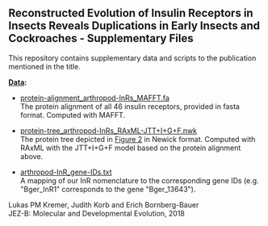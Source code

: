 ## Reconstructed Evolution of Insulin Receptors in Insects Reveals Duplications in Early Insects and Cockroaches - Supplementary Files

This repository contains supplementary data and scripts to the publication mentioned in the title.

**[Data](data/):**

* [protein-alignment_arthropod-InRs_MAFFT.fa](data/protein-alignment_arthropod-InRs_MAFFT.fa)  
The protein alignment of all 46 insulin receptors, provided in fasta format. Computed with MAFFT.

* [protein-tree_arthropod-InRs_RAxML-JTT+I+G+F.nwk](data/protein-tree_arthropod-InRs_RAxML-JTT+I+G+F.nwk)  
The protein tree depicted in [Figure 2](figures/Figure_2.pdf) in Newick format. Computed with RAxML with the JTT+I+G+F model based on the protein alignment above.

* [arthropod-InR_gene-IDs.txt](data/arthropod-InR_gene-IDs.txt)  
A mapping of our InR nomenclature to the corresponding gene IDs (e.g. "Bger_InR1" corresponds to the gene "Bger_13643").












Lukas PM Kremer, Judith Korb and Erich Bornberg-Bauer  
JEZ-B: Molecular and Developmental Evolution, 2018
